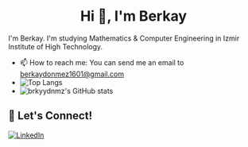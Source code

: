 <h1 align="center">Hi 👋, I'm Berkay</h1>

I'm Berkay. I'm studying Mathematics & Computer Engineering in Izmir Institute of High Technology.

- 📫 How to reach me: You can send me an email to [berkaydonmez1601@gmail.com](mailto://berkaydonmez1601@gmail.com)
- ![Top Langs](https://github-readme-stats.vercel.app/api/top-langs/?username=brkyydnmz&layout=compact&theme=codeSTACKr)<br>
- ![brkyydnmz's GitHub stats](https://github-readme-stats.vercel.app/api?username=brkyydnmz&theme=codeSTACKr&show_icons=true)

## 🔗 Let's Connect!
<a href="https://www.linkedin.com/in/berkay-d%C3%B6nmez-b7948872/" target="_blank"><img alt="LinkedIn" src="https://img.shields.io/badge/linkedin-%230077B5.svg?&style=for-the-badge&logo=linkedin&logoColor=white" /></a>

